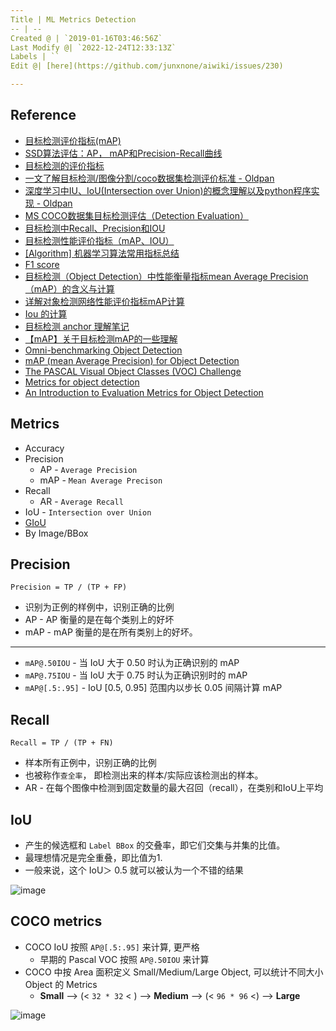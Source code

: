 ```yaml
---
Title | ML Metrics Detection
-- | --
Created @ | `2019-01-16T03:46:56Z`
Last Modify @| `2022-12-24T12:33:13Z`
Labels | ``
Edit @| [here](https://github.com/junxnone/aiwiki/issues/230)

---
```

## Reference

- [目标检测评价指标(mAP)](https://www.cnblogs.com/makefile/p/metrics-mAP.html)
- [SSD算法评估：AP， mAP和Precision-Recall曲线](https://blog.csdn.net/xunan003/article/details/79252162)
- [目标检测的评价指标](https://blog.csdn.net/Liven_Zhu/article/details/81316627)
- [一文了解目标检测/图像分割/coco数据集检测评价标准  - Oldpan](https://oldpan.me/archives/understand-coco-metric)
- [深度学习中IU、IoU(Intersection over Union)的概念理解以及python程序实现 - Oldpan](https://oldpan.me/archives/iu-iou-intersection-over-union-python)
- [MS COCO数据集目标检测评估（Detection Evaluation）](https://blog.csdn.net/u014734886/article/details/78831884)
- [目标检测中Recall、Precision和IOU](https://blog.csdn.net/yongjiankuang/article/details/78336860)
- [目标检测性能评价指标（mAP、IOU）](https://blog.csdn.net/qq_40196164/article/details/86301784)
- [[Algorithm] 机器学习算法常用指标总结](https://www.cnblogs.com/maybe2030/p/5375175.html)
- [F1 score](https://en.wikipedia.org/wiki/F1_score)
- [目标检测（Object Detection）中性能衡量指标mean Average Precision（mAP）的含义与计算](https://blog.csdn.net/asasasaababab/article/details/79994920)
- [详解对象检测网络性能评价指标mAP计算](https://cloud.tencent.com/developer/article/1370654)
- [Iou 的计算](https://www.cnblogs.com/q735613050/p/10618558.html)
- [目标检测 anchor 理解笔记](https://www.cnblogs.com/zfcode/p/mu-biao-jian-ce-anchor-li-jie-bi-ji.html)
- [【mAP】关于目标检测mAP的一些理解](https://blog.csdn.net/u014636245/article/details/89236073)
- [Omni-benchmarking Object Detection](https://towardsdatascience.com/omni-benchmarking-object-detection-b390cc4114cd)
- [mAP (mean Average Precision) for Object Detection](https://medium.com/@jonathan_hui/map-mean-average-precision-for-object-detection-45c121a31173)
- [The PASCAL Visual Object Classes (VOC) Challenge](http://homepages.inf.ed.ac.uk/ckiw/postscript/ijcv_voc09.pdf)
- [Metrics for object detection](https://github.com/rafaelpadilla/Object-Detection-Metrics)
- [An Introduction to Evaluation Metrics for Object Detection](https://blog.zenggyu.com/en/post/2018-12-16/an-introduction-to-evaluation-metrics-for-object-detection/)

## Metrics
- Accuracy
- Precision
  - AP - `Average Precision`
  - mAP - `Mean Average Precison` 
- Recall
  - AR - `Average Recall`
- IoU - `Intersection over Union`
- [GIoU](/GIoU)
- By Image/BBox

## Precision
```
Precision = TP / (TP + FP)
```
- 识别为正例的样例中，识别正确的比例
- AP - AP 衡量的是在每个类别上的好坏
- mAP - mAP 衡量的是在所有类别上的好坏。

---
- `mAP@.50IOU` - 当 IoU 大于 0.50 时认为正确识别的 mAP
- `mAP@.75IOU` - 当 IoU 大于 0.75 时认为正确识别时的 mAP
- `mAP@[.5:.95]` - IoU [0.5, 0.95] 范围内以步长 0.05 间隔计算 mAP

## Recall
```
Recall = TP / (TP + FN)
```
- 样本所有正例中，识别正确的比例
- 也被称作`查全率`， 即检测出来的样本/实际应该检测出的样本。
- AR  - 在每个图像中检测到固定数量的最大召回（recall），在类别和IoU上平均


## IoU

- 产生的候选框和 `Label BBox` 的交叠率，即它们交集与并集的比值。
- 最理想情况是完全重叠，即比值为1.
- 一般来说，这个 IoU＞ 0.5 就可以被认为一个不错的结果

![image](https://user-images.githubusercontent.com/2216970/51228980-9f016100-1995-11e9-8acc-3f5c07981a1c.png)



## COCO metrics
- COCO IoU 按照 `AP@[.5:.95]` 来计算, 更严格
  - 早期的 Pascal VOC 按照 `AP@.50IOU` 来计算
- COCO 中按 Area 面积定义 Small/Medium/Large Object, 可以统计不同大小 Object 的 Metrics
  - **Small** --> (< `32 * 32` < ) --> **Medium** --> (< `96 * 96` <) --> **Large**

![image](https://user-images.githubusercontent.com/2216970/51243686-2236ad00-19be-11e9-8fc9-bf0ff1ce6aa7.png)

